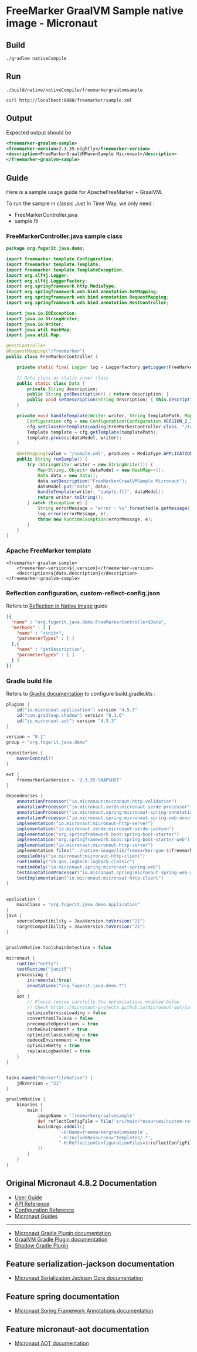 # FreeMarker GraalVM Sample native image - Micronaut

## Build

```shell
./gradlew nativeCompile
```

## Run

```shell
./build/native/nativeCompile/freemarkergraalvmsample 
```

```shell
curl http://localhost:8080/freemarker/sample.xml
```

## Output

Expected output should be

```xml
<freemarker-graalvm-sample>
<freemarker-version>2.3.35-nightly</freemarker-version>
<description>FreeMarkerGraalVMMavenSample Micronaut</description>
</freemarker-graalvm-sample>
```

## Guide

Here is a sample usage guide for ApacheFreeMarker + GraalVM.

To run the sample in classic Just In Time Way, we only need :

* FreeMarkerController.java
* sample.ftl

### FreeMarkerController.java sample class

```java
package org.fugerit.java.demo;

import freemarker.template.Configuration;
import freemarker.template.Template;
import freemarker.template.TemplateException;
import org.slf4j.Logger;
import org.slf4j.LoggerFactory;
import org.springframework.http.MediaType;
import org.springframework.web.bind.annotation.GetMapping;
import org.springframework.web.bind.annotation.RequestMapping;
import org.springframework.web.bind.annotation.RestController;

import java.io.IOException;
import java.io.StringWriter;
import java.io.Writer;
import java.util.HashMap;
import java.util.Map;

@RestController
@RequestMapping("/freemarker")
public class FreeMarkerController {

    private static final Logger log = LoggerFactory.getLogger(FreeMarkerController.class);

    // Data class as static inner class
    public static class Data {
        private String description;
        public String getDescription() { return description; }
        public void setDescription(String description) { this.description = description; }
    }

    private void handleTemplate(Writer writer, String templatePath, Map<String, Object> dataModel) throws IOException, TemplateException {
        Configuration cfg = new Configuration(Configuration.VERSION_2_3_34);
        cfg.setClassForTemplateLoading(FreeMarkerController.class, "/templates");
        Template template = cfg.getTemplate(templatePath);
        template.process(dataModel, writer);
    }

    @GetMapping(value = "/sample.xml", produces = MediaType.APPLICATION_XML_VALUE)
    public String runSample() {
        try (StringWriter writer = new StringWriter()) {
            Map<String, Object> dataModel = new HashMap<>();
            Data data = new Data();
            data.setDescription("FreeMarkerGraalVMSample Micronaut");
            dataModel.put("data", data);
            handleTemplate(writer, "sample.ftl", dataModel);
            return writer.toString();
        } catch (Exception e) {
            String errorMessage = "error : %s".formatted(e.getMessage());
            log.error(errorMessage, e);
            throw new RuntimeException(errorMessage, e);
        }
    }
}
```

### Apache FreeMarker template

```ftl
<freemarker-graalvm-sample>
    <freemarker-version>${.version}</freemarker-version>
    <description>${data.description}</description>
</freemarker-graalvm-sample>
```

### Reflection configuration, custom-reflect-config.json

Refers to [Reflection in Native Image](https://www.graalvm.org/jdk21/reference-manual/native-image/dynamic-features/Reflection/) guide

```json
[{
  "name" : "org.fugerit.java.demo.FreeMarkerController$Data",
  "methods" : [ {
    "name" : "<init>",
    "parameterTypes" : [ ]
  },{
    "name" : "getDescription",
    "parameterTypes" : [ ]
  } ]
}]
```

### Gradle build file

Refers to [Gradle documentation](https://spring.io/guides/gs/spring-boot) to configure build.gradle.kts :

```groovy
plugins {
    id("io.micronaut.application") version "4.5.3"
    id("com.gradleup.shadow") version "8.3.6"
    id("io.micronaut.aot") version "4.5.3"
}

version = "0.1"
group = "org.fugerit.java.demo"

repositories {
    mavenCentral()
}

ext {
    freemarkerGaeVersion = '2.3.35-SNAPSHOT'
}

dependencies {
    annotationProcessor("io.micronaut:micronaut-http-validation")
    annotationProcessor("io.micronaut.serde:micronaut-serde-processor")
    annotationProcessor("io.micronaut.spring:micronaut-spring-annotation")
    annotationProcessor("io.micronaut.spring:micronaut-spring-web-annotation")
    implementation("io.micronaut:micronaut-http-server")
    implementation("io.micronaut.serde:micronaut-serde-jackson")
    implementation("org.springframework.boot:spring-boot-starter")
    implementation("org.springframework.boot:spring-boot-starter-web")
    implementation("io.micronaut:micronaut-http-server")
    implementation files("../native-image/lib/freemarker-gae-${freemarkerGaeVersion}.jar")
    compileOnly("io.micronaut:micronaut-http-client")
    runtimeOnly("ch.qos.logback:logback-classic")
    runtimeOnly("io.micronaut.spring:micronaut-spring-web")
    testAnnotationProcessor("io.micronaut.spring:micronaut-spring-web-annotation")
    testImplementation("io.micronaut:micronaut-http-client")
}


application {
    mainClass = "org.fugerit.java.demo.Application"
}
java {
    sourceCompatibility = JavaVersion.toVersion("21")
    targetCompatibility = JavaVersion.toVersion("21")
}


graalvmNative.toolchainDetection = false

micronaut {
    runtime("netty")
    testRuntime("junit5")
    processing {
        incremental(true)
        annotations("org.fugerit.java.demo.*")
    }
    aot {
        // Please review carefully the optimizations enabled below
        // Check https://micronaut-projects.github.io/micronaut-aot/latest/guide/ for more details
        optimizeServiceLoading = false
        convertYamlToJava = false
        precomputeOperations = true
        cacheEnvironment = true
        optimizeClassLoading = true
        deduceEnvironment = true
        optimizeNetty = true
        replaceLogbackXml = true
    }
}


tasks.named("dockerfileNative") {
    jdkVersion = "21"
}

graalvmNative {
    binaries {
        main {
            imageName = 'freemarkergraalvmsample'
            def reflectConfigFile = file('src/main/resources/custom-reflect-config.json')
            buildArgs.addAll([
                    '-H:Name=freemarkergraalvmsample',
                    '-H:IncludeResources=^templates/.*',
                    "-H:ReflectionConfigurationFiles=${reflectConfigFile.absolutePath}"
            ])
        }
    }
}
```

## Original Micronaut 4.8.2 Documentation

- [User Guide](https://docs.micronaut.io/4.8.2/guide/index.html)
- [API Reference](https://docs.micronaut.io/4.8.2/api/index.html)
- [Configuration Reference](https://docs.micronaut.io/4.8.2/guide/configurationreference.html)
- [Micronaut Guides](https://guides.micronaut.io/index.html)
---

- [Micronaut Gradle Plugin documentation](https://micronaut-projects.github.io/micronaut-gradle-plugin/latest/)
- [GraalVM Gradle Plugin documentation](https://graalvm.github.io/native-build-tools/latest/gradle-plugin.html)
- [Shadow Gradle Plugin](https://gradleup.com/shadow/)
## Feature serialization-jackson documentation

- [Micronaut Serialization Jackson Core documentation](https://micronaut-projects.github.io/micronaut-serialization/latest/guide/)


## Feature spring documentation

- [Micronaut Spring Framework Annotations documentation](https://micronaut-projects.github.io/micronaut-spring/latest/guide/index.html)


## Feature micronaut-aot documentation

- [Micronaut AOT documentation](https://micronaut-projects.github.io/micronaut-aot/latest/guide/)


